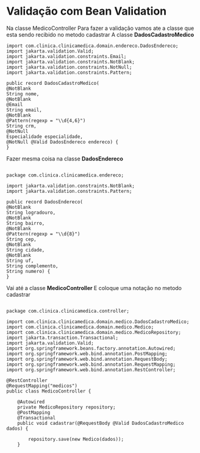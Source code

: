 # Validação com Bean Validation

Na classe MedicoController
Para fazer a validação vamos ate a classe que esta sendo recibido no metodo cadastrar
A classe **DadosCadastroMedico**
```
import com.clinica.clinicamedica.domain.endereco.DadosEndereco;
import jakarta.validation.Valid;
import jakarta.validation.constraints.Email;
import jakarta.validation.constraints.NotBlank;
import jakarta.validation.constraints.NotNull;
import jakarta.validation.constraints.Pattern;

public record DadosCadastroMedico(
@NotBlank
String nome,
@NotBlank
@Email
String email,
@NotBlank
@Pattern(regexp = "\\d{4,6}")
String crm,
@NotNull
Especialidade especialidade,
@NotNull @Valid DadosEndereco endereco) {
}
```

Fazer mesma coisa na classe **DadosEndereco**

```

package com.clinica.clinicamedica.endereco;

import jakarta.validation.constraints.NotBlank;
import jakarta.validation.constraints.Pattern;

public record DadosEndereco(
@NotBlank
String logradouro,
@NotBlank
String bairro,
@NotBlank
@Pattern(regexp = "\\d{8}")
String cep,
@NotBlank
String cidade,
@NotBlank
String uf,
String complemento,
String numero) {
}

```
Vai até a classe **MedicoController**
E coloque uma notação no metodo cadastrar

```

package com.clinica.clinicamedica.controller;

import com.clinica.clinicamedica.domain.medico.DadosCadastroMedico;
import com.clinica.clinicamedica.domain.medico.Medico;
import com.clinica.clinicamedica.domain.medico.MedicoRepository;
import jakarta.transaction.Transactional;
import jakarta.validation.Valid;
import org.springframework.beans.factory.annotation.Autowired;
import org.springframework.web.bind.annotation.PostMapping;
import org.springframework.web.bind.annotation.RequestBody;
import org.springframework.web.bind.annotation.RequestMapping;
import org.springframework.web.bind.annotation.RestController;

@RestController
@RequestMapping("medicos")
public class MedicoController {

    @Autowired
    private MedicoRepository repository;
    @PostMapping
    @Transactional
    public void cadastrar(@RequestBody @Valid DadosCadastroMedico dados) {

        repository.save(new Medico(dados));
    }

```


